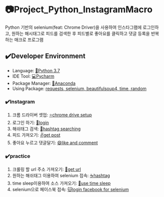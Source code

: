 # :camera:Project_Python_InstagramMacro

Python 기반의 selenium(feat: Chrome Driver)을 사용하여 인스타그램에 로그인하고, 원하는 해시태그로 피드를 검색한 후
피드별로 좋아요를 클릭하고 댓글 등록을 반복하는 매크로 프로그램 


## :heavy_check_mark:Developer Environment

  - Language: [:crocodile:Python 3.7](#getting-started)
  - IDE Tool: [:computer:Pycharm](#running-the-tests)
  - Package Manager: [:snake:Anaconda](#deployment)
  - Using Package: [requests, selenium, beautifulsoup4, time, random](#built-with)
  
### :heavy_check_mark:Instagram
  1. 크롬 드라이버 셋업: [:star:chrome drive setup](#getting-started)
  2. 로그인 하기: [:key:login](#getting-started)  
  3. 해쉬태그 검색: [:eyes:hashtag searching](#getting-started)
  4. 피드 가져오기: [:v:get post](#getting-started)
  5. 좋아요 누르고 댓글달기: [:smile:like and comment](#getting-started)
  
### :heavy_check_mark:practice
  1. 크롤링 할 url 주소 가져오기: [:pizza:get url](#getting-started)
  2. 원하는 해쉬태그 이용하여 selenium 접속: [:coffee:hashtag](#getting-started)  
  3. time sleep이용하여 소스 가져오기: [:dog:use time sleep](#getting-started)
  4. selenium으로 페이스북 접속: [:cat:login facebook for selenium](#getting-started)

